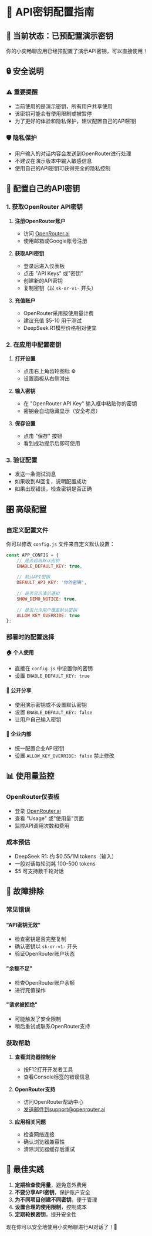 # 🔑 API密钥配置指南

## 🎉 当前状态：已预配置演示密钥

你的小奕畅聊应用已经预配置了演示API密钥，可以直接使用！

## 🔒 安全说明

### ⚠️ 重要提醒
- 当前使用的是演示密钥，所有用户共享使用
- 该密钥可能会有使用限制或被暂停
- 为了更好的体验和隐私保护，建议配置自己的API密钥

### 🛡️ 隐私保护
- 用户输入的对话内容会发送到OpenRouter进行处理
- 不建议在演示版本中输入敏感信息
- 使用自己的API密钥可获得完全的隐私控制

## 🔧 配置自己的API密钥

### 1. 获取OpenRouter API密钥

1. **注册OpenRouter账户**
   - 访问 [OpenRouter.ai](https://openrouter.ai)
   - 使用邮箱或Google账号注册

2. **获取API密钥**
   - 登录后进入仪表板
   - 点击 "API Keys" 或"密钥"
   - 创建新的API密钥
   - 复制密钥（以 `sk-or-v1-` 开头）

3. **充值账户**
   - OpenRouter采用按使用量计费
   - 建议充值 $5-10 用于测试
   - DeepSeek R1模型价格相对便宜

### 2. 在应用中配置密钥

1. **打开设置**
   - 点击右上角齿轮图标 ⚙️
   - 设置面板从右侧滑出

2. **输入密钥**
   - 在 "OpenRouter API Key" 输入框中粘贴你的密钥
   - 密钥会自动隐藏显示（安全考虑）

3. **保存设置**
   - 点击 "保存" 按钮
   - 看到成功提示后即可使用

### 3. 验证配置

- 发送一条测试消息
- 如果收到AI回复，说明配置成功
- 如果出现错误，检查密钥是否正确

## 🎛️ 高级配置

### 自定义配置文件

你可以修改 `config.js` 文件来自定义默认设置：

```javascript
const APP_CONFIG = {
    // 是否启用默认密钥
    ENABLE_DEFAULT_KEY: true,
    
    // 默认API密钥
    DEFAULT_API_KEY: '你的密钥',
    
    // 是否显示演示通知
    SHOW_DEMO_NOTICE: true,
    
    // 是否允许用户覆盖默认密钥
    ALLOW_KEY_OVERRIDE: true
};
```

### 部署时的配置选择

#### 🏠 个人使用
- 直接在 `config.js` 中设置你的密钥
- 设置 `ENABLE_DEFAULT_KEY: true`

#### 👥 公开分享
- 使用演示密钥或不设置默认密钥
- 设置 `ENABLE_DEFAULT_KEY: false`
- 让用户自己输入密钥

#### 🏢 企业内部
- 统一配置企业API密钥
- 设置 `ALLOW_KEY_OVERRIDE: false` 禁止修改

## 📊 使用量监控

### OpenRouter仪表板
- 登录 [OpenRouter.ai](https://openrouter.ai)
- 查看 "Usage" 或"使用量"页面
- 监控API调用次数和费用

### 成本预估
- DeepSeek R1: 约 $0.55/1M tokens（输入）
- 一般对话每轮消耗 100-500 tokens
- $5 可支持数千轮对话

## 🔧 故障排除

### 常见错误

#### "API密钥无效"
- 检查密钥是否完整复制
- 确认密钥以 `sk-or-v1-` 开头
- 验证OpenRouter账户状态

#### "余额不足"
- 检查OpenRouter账户余额
- 进行充值操作

#### "请求被拒绝"
- 可能触发了安全限制
- 稍后重试或联系OpenRouter支持

### 获取帮助

1. **查看浏览器控制台**
   - 按F12打开开发者工具
   - 查看Console标签的错误信息

2. **OpenRouter支持**
   - 访问OpenRouter帮助中心
   - 发送邮件到support@openrouter.ai

3. **应用相关问题**
   - 检查网络连接
   - 确认浏览器兼容性
   - 清除浏览器缓存后重试

## 🎯 最佳实践

1. **定期检查使用量**，避免意外费用
2. **不要分享API密钥**，保护账户安全
3. **为不同项目创建不同密钥**，便于管理
4. **设置合理的使用限制**，控制成本
5. **定期轮换密钥**，提升安全性

现在你可以安全地使用小奕畅聊进行AI对话了！🚀
